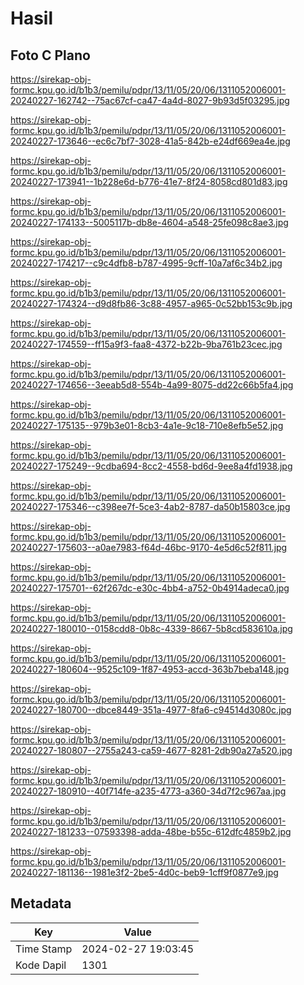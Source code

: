 # Hasil

## Foto C Plano

https://sirekap-obj-formc.kpu.go.id/b1b3/pemilu/pdpr/13/11/05/20/06/1311052006001-20240227-162742--75ac67cf-ca47-4a4d-8027-9b93d5f03295.jpg

https://sirekap-obj-formc.kpu.go.id/b1b3/pemilu/pdpr/13/11/05/20/06/1311052006001-20240227-173646--ec6c7bf7-3028-41a5-842b-e24df669ea4e.jpg

https://sirekap-obj-formc.kpu.go.id/b1b3/pemilu/pdpr/13/11/05/20/06/1311052006001-20240227-173941--1b228e6d-b776-41e7-8f24-8058cd801d83.jpg

https://sirekap-obj-formc.kpu.go.id/b1b3/pemilu/pdpr/13/11/05/20/06/1311052006001-20240227-174133--5005117b-db8e-4604-a548-25fe098c8ae3.jpg

https://sirekap-obj-formc.kpu.go.id/b1b3/pemilu/pdpr/13/11/05/20/06/1311052006001-20240227-174217--c9c4dfb8-b787-4995-9cff-10a7af6c34b2.jpg

https://sirekap-obj-formc.kpu.go.id/b1b3/pemilu/pdpr/13/11/05/20/06/1311052006001-20240227-174324--d9d8fb86-3c88-4957-a965-0c52bb153c9b.jpg

https://sirekap-obj-formc.kpu.go.id/b1b3/pemilu/pdpr/13/11/05/20/06/1311052006001-20240227-174559--ff15a9f3-faa8-4372-b22b-9ba761b23cec.jpg

https://sirekap-obj-formc.kpu.go.id/b1b3/pemilu/pdpr/13/11/05/20/06/1311052006001-20240227-174656--3eeab5d8-554b-4a99-8075-dd22c66b5fa4.jpg

https://sirekap-obj-formc.kpu.go.id/b1b3/pemilu/pdpr/13/11/05/20/06/1311052006001-20240227-175135--979b3e01-8cb3-4a1e-9c18-710e8efb5e52.jpg

https://sirekap-obj-formc.kpu.go.id/b1b3/pemilu/pdpr/13/11/05/20/06/1311052006001-20240227-175249--9cdba694-8cc2-4558-bd6d-9ee8a4fd1938.jpg

https://sirekap-obj-formc.kpu.go.id/b1b3/pemilu/pdpr/13/11/05/20/06/1311052006001-20240227-175346--c398ee7f-5ce3-4ab2-8787-da50b15803ce.jpg

https://sirekap-obj-formc.kpu.go.id/b1b3/pemilu/pdpr/13/11/05/20/06/1311052006001-20240227-175603--a0ae7983-f64d-46bc-9170-4e5d6c52f811.jpg

https://sirekap-obj-formc.kpu.go.id/b1b3/pemilu/pdpr/13/11/05/20/06/1311052006001-20240227-175701--62f267dc-e30c-4bb4-a752-0b4914adeca0.jpg

https://sirekap-obj-formc.kpu.go.id/b1b3/pemilu/pdpr/13/11/05/20/06/1311052006001-20240227-180010--0158cdd8-0b8c-4339-8667-5b8cd583610a.jpg

https://sirekap-obj-formc.kpu.go.id/b1b3/pemilu/pdpr/13/11/05/20/06/1311052006001-20240227-180604--9525c109-1f87-4953-accd-363b7beba148.jpg

https://sirekap-obj-formc.kpu.go.id/b1b3/pemilu/pdpr/13/11/05/20/06/1311052006001-20240227-180700--dbce8449-351a-4977-8fa6-c94514d3080c.jpg

https://sirekap-obj-formc.kpu.go.id/b1b3/pemilu/pdpr/13/11/05/20/06/1311052006001-20240227-180807--2755a243-ca59-4677-8281-2db90a27a520.jpg

https://sirekap-obj-formc.kpu.go.id/b1b3/pemilu/pdpr/13/11/05/20/06/1311052006001-20240227-180910--40f714fe-a235-4773-a360-34d7f2c967aa.jpg

https://sirekap-obj-formc.kpu.go.id/b1b3/pemilu/pdpr/13/11/05/20/06/1311052006001-20240227-181233--07593398-adda-48be-b55c-612dfc4859b2.jpg

https://sirekap-obj-formc.kpu.go.id/b1b3/pemilu/pdpr/13/11/05/20/06/1311052006001-20240227-181136--1981e3f2-2be5-4d0c-beb9-1cff9f0877e9.jpg


## Metadata

| Key        | Value               |
| ---------- | ------------------- |
| Time Stamp | 2024-02-27 19:03:45 |
| Kode Dapil | 1301                |



